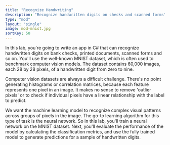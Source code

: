 ```yaml
---
title: "Recognize Handwriting"
description: "Recognize handwritten digits on checks and scanned forms"
type: "mod"
layout: "single"
image: mod-mnist.jpg
sortKey: 50
---
```


In this lab, you're going to write an app in C# that can recognize handwritten digits on bank checks, printed documents, scanned forms and so on. You'll use the well-known MNIST dataset, which is often used to benchmark computer vision models. The dataset contains 60,000 images, each 28 by 28 pixels, of a handwritten digit from zero to nine. 

Computer vision datasets are always a difficult challenge. There's no point generating histograms or correlation matrices, because each feature represents one pixel in an image. It makes no sense to remove 'outlier pixels' or to check if individual pixels have a linear relationship with the label to predict.

We want the machine learning model to recognize complex visual patterns across groups of pixels in the image. The go-to learning algorithm for this type of task is the neural network. So in this lab, you'll train a neural network on the MNIST dataset. Next, you'll evaluate the performance of the model by calculating the classification metrics, and use the fully trained model to generate predictions for a sample of handwritten digits. 
